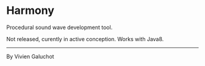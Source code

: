 # Harmony
Procedural sound wave development tool.

Not released, curently in active conception. Works with Java8.
_______
By Vivien Galuchot
